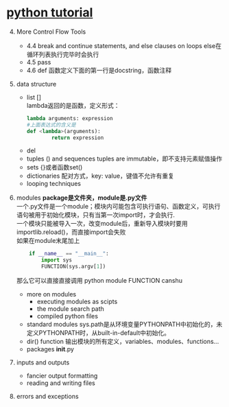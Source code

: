 # [python tutorial](https://docs.python.org/3/tutorial/index.html)

4. More Control Flow Tools
    - 4.4 break and continue statements, and else clauses on loops
        else在循环列表执行完毕时会执行
    - 4.5 pass
    - 4.6 def
        函数定义下面的第一行是docstring，函数注释

5. data structure  
    - list  []  
        lambda返回的是函数，定义形式：   
        ```python
        lambda arguments: expression
        #上面表达式的含义是
        def <lambda>(arguments):
                return expression
        ```
    - del
    - tuples () and sequences
        tuples are immutable，即不支持元素赋值操作
    - sets {}或者函数set()
    - dictionaries 配对方式，key: value，键值不允许有重复
    - looping techniques

6. modules  **package是文件夹，module是.py文件**  
    一个.py文件是一个module；模块内可能包含可执行语句、函数定义，可执行语句被用于初始化模块，只有当第一次import时，才会执行.  
    一个模块只能被导入一次，改变module后，重新导入模块时要用importlib.reload()，而直接import会失败  
    如果在module末尾加上  
    ```python
        if __name__ == "__main__":
            import sys
            FUNCTION(sys.argv[1])
    ```
    那么它可以直接直接调用 python module FUNCTION canshu
    - more on modules
        * executing modules as scipts
        * the module search path
        * compiled python files
    - standard modules
        sys.path是从环境变量PYTHONPATH中初始化的，未定义PYTHONPATH时，从built-in-default中初始化。
    - dir() function
        输出模块的所有定义，variables、modules、functions...
    - packages
        __init__.py

7. inputs and outputs
    - fancier output formatting
    - reading and writing files

8. errors and exceptions